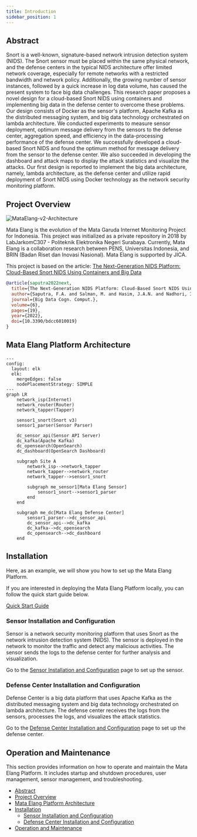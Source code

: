```yaml
---
title: Introduction
sidebar_position: 1
---
```


## Abstract

Snort is a well-known, signature-based network intrusion detection system (NIDS). The Snort sensor must be placed within the same physical network, and the defense centers in the typical NIDS architecture offer limited network coverage, especially for remote networks with a restricted bandwidth and network policy. Additionally, the growing number of sensor instances, followed by a quick increase in log data volume, has caused the present system to face big data challenges. This research paper proposes a novel design for a cloud-based Snort NIDS using containers and implementing big data in the defense center to overcome these problems. Our design consists of Docker as the sensor's platform, Apache Kafka as the distributed messaging system, and big data technology orchestrated on lambda architecture. We conducted experiments to measure sensor deployment, optimum message delivery from the sensors to the defense center, aggregation speed, and efficiency in the data-processing performance of the defense center. We successfully developed a cloud-based Snort NIDS and found the optimum method for message delivery from the sensor to the defense center. We also succeeded in developing the dashboard and attack maps to display the attack statistics and visualize the attacks. Our first design is reported to implement the big data architecture, namely, lambda architecture, as the defense center and utilize rapid deployment of Snort NIDS using Docker technology as the network security monitoring platform.

## Project Overview

![MataElang-v2-Architecture](/img/MataElangv2Architecture.png)

Mata Elang is the evolution of the Mata Garuda Internet Monitoring Project for Indonesia. This project was initialized as a private repository in 2018 by LabJarkomC307 - Politeknik Elektronika Negeri Surabaya. Currently, Mata Elang is a collaboration research between PENS, Universitas Indonesia, and BRIN (Badan Riset dan Inovasi Nasional). Mata Elang is supported by JICA.

This project is based on the article: [The Next-Generation NIDS Platform: Cloud-Based Snort NIDS Using Containers and Big Data](https://www.mdpi.com/2504-2289/6/1/19)

```bibtex
@article{saputra2022next,
  title={The Next-Generation NIDS Platform: Cloud-Based Snort NIDS Using Containers and Big Data},
  author={Saputra, F.A. and Salman, M. and Hasim, J.A.N. and Nadhori, I.U. and Ramli, K.},
  journal={Big Data Cogn. Comput.},
  volume={6},
  pages={19},
  year={2022},
  doi={10.3390/bdcc6010019}
}
```

## Mata Elang Platform Architecture

```mermaid
---
config:
  layout: elk
  elk:
    mergeEdges: false
    nodePlacementStrategy: SIMPLE 
---
graph LR
    network_isp(Internet)
    network_router(Router)
    network_tapper(Tapper)

    sensor1_snort(Snort v3)
    sensor1_parser(Sensor Parser)

    dc_sensor_api(Sensor API Server)
    dc_kafka(Apache Kafka)
    dc_opensearch(OpenSearch)
    dc_dashboard(OpenSearch Dashboard)

    subgraph Site A
        network_isp-->network_tapper
        network_tapper-->network_router
        network_tapper-->sensor1_snort
        
        subgraph me_sensor1[Mata Elang Sensor]
            sensor1_snort-->sensor1_parser
        end
    end

    subgraph me_dc[Mata Elang Defense Center]
        sensor1_parser-->dc_sensor_api
        dc_sensor_api-->dc_kafka
        dc_kafka-->dc_opensearch
        dc_opensearch-->dc_dashboard
    end
```

## Installation

Here, as an example, we will show you how to set up the Mata Elang Platform.

If you are interested in deploying the Mata Elang Platform locally, you can follow the quick start guide below.

[Quick Start Guide](/docs/quick-start.md)

<!-- #### All Servers

1. [Time Zone and NTP](/mata-elang-stable/mataelang-platform/wiki/time-zone-and-ntp) -->

### Sensor Installation and Configuration

Sensor is a network security monitoring platform that uses Snort as the network intrusion detection system (NIDS). The sensor is deployed in the network to monitor the traffic and detect any malicious activities. The sensor sends the logs to the defense center for further analysis and visualization.

Go to the [Sensor Installation and Configuration](#sensor-installation-and-configuration) page to set up the sensor.

### Defense Center Installation and Configuration

Defense Center is a big data platform that uses Apache Kafka as the distributed messaging system and big data technology orchestrated on lambda architecture. The defense center receives the logs from the sensors, processes the logs, and visualizes the attack statistics.

Go to the [Defense Center Installation and Configuration](#defense-center-installation-and-configuration) page to set up the defense center.

## Operation and Maintenance

This section provides information on how to operate and maintain the Mata Elang Platform. It includes startup and shutdown procedures, user management, sensor management, and troubleshooting.

- [Abstract](#abstract)
- [Project Overview](#project-overview)
- [Mata Elang Platform Architecture](#mata-elang-platform-architecture)
- [Installation](#installation)
  - [Sensor Installation and Configuration](#sensor-installation-and-configuration)
  - [Defense Center Installation and Configuration](#defense-center-installation-and-configuration)
- [Operation and Maintenance](#operation-and-maintenance)
